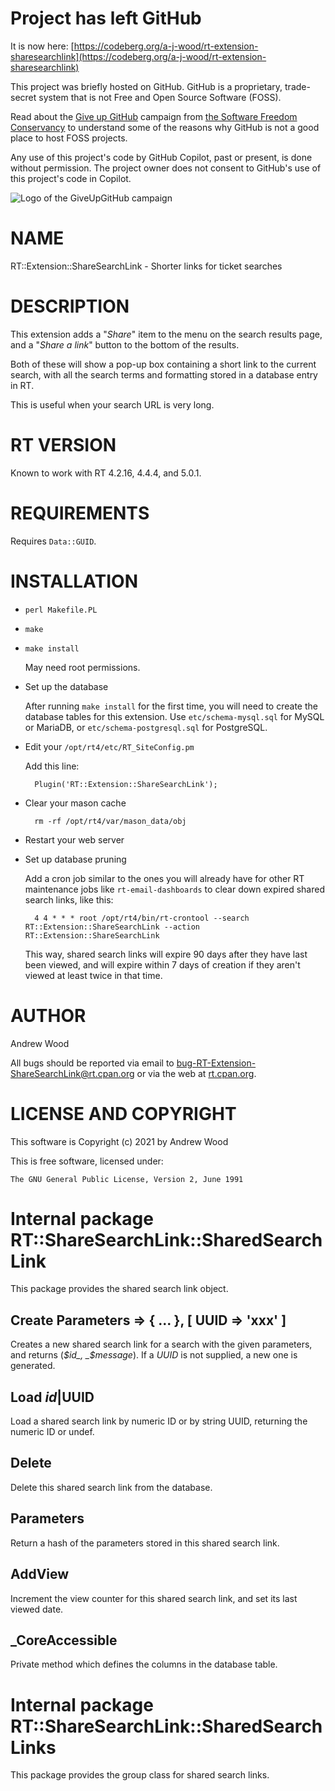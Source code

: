 # Project has left GitHub

It is now here: [https://codeberg.org/a-j-wood/rt-extension-sharesearchlink](https://codeberg.org/a-j-wood/rt-extension-sharesearchlink)

This project was briefly hosted on GitHub.  GitHub is a proprietary,
trade-secret system that is not Free and Open Source Software (FOSS).

Read about the [Give up GitHub](https://GiveUpGitHub.org) campaign from
[the Software Freedom Conservancy](https://sfconservancy.org) to understand
some of the reasons why GitHub is not a good place to host FOSS projects.

Any use of this project's code by GitHub Copilot, past or present, is done
without permission.  The project owner does not consent to GitHub's use of
this project's code in Copilot.

![Logo of the GiveUpGitHub campaign](https://sfconservancy.org/img/GiveUpGitHub.png)


# NAME

RT::Extension::ShareSearchLink - Shorter links for ticket searches

# DESCRIPTION

This extension adds a "_Share_" item to the menu on the search results
page, and a "_Share a link_" button to the bottom of the results.

Both of these will show a pop-up box containing a short link to the current
search, with all the search terms and formatting stored in a database entry
in RT.

This is useful when your search URL is very long.

# RT VERSION

Known to work with RT 4.2.16, 4.4.4, and 5.0.1.

# REQUIREMENTS

Requires `Data::GUID`.

# INSTALLATION

- `perl Makefile.PL`
- `make`
- `make install`

    May need root permissions.

- Set up the database

    After running `make install` for the first time, you will need to create
    the database tables for this extension.  Use `etc/schema-mysql.sql` for
    MySQL or MariaDB, or `etc/schema-postgresql.sql` for PostgreSQL.

- Edit your `/opt/rt4/etc/RT_SiteConfig.pm`

    Add this line:

        Plugin('RT::Extension::ShareSearchLink');

- Clear your mason cache

        rm -rf /opt/rt4/var/mason_data/obj

- Restart your web server
- Set up database pruning

    Add a cron job similar to the ones you will already have for other RT
    maintenance jobs like `rt-email-dashboards` to clear down expired shared
    search links, like this:

        4 4 * * * root /opt/rt4/bin/rt-crontool --search RT::Extension::ShareSearchLink --action RT::Extension::ShareSearchLink

    This way, shared search links will expire 90 days after they have last been
    viewed, and will expire within 7 days of creation if they aren't viewed at
    least twice in that time.

# AUTHOR

Andrew Wood

<div>
    <p>All bugs should be reported via email to <a
    href="mailto:bug-RT-Extension-ShareSearchLink@rt.cpan.org">bug-RT-Extension-ShareSearchLink@rt.cpan.org</a>
    or via the web at <a
    href="http://rt.cpan.org/Public/Dist/Display.html?Name=RT-Extension-ShareSearchLink">rt.cpan.org</a>.</p>
</div>

# LICENSE AND COPYRIGHT

This software is Copyright (c) 2021 by Andrew Wood

This is free software, licensed under:

    The GNU General Public License, Version 2, June 1991

# Internal package RT::ShareSearchLink::SharedSearchLink

This package provides the shared search link object.

## Create Parameters => { ... }, \[ UUID => 'xxx' \]

Creates a new shared search link for a search with the given parameters, and
returns (_$id_, _$message_).  If a _UUID_ is not supplied, a new one is
generated.

## Load $id|$UUID

Load a shared search link by numeric ID or by string UUID, returning the
numeric ID or undef.

## Delete

Delete this shared search link from the database.

## Parameters

Return a hash of the parameters stored in this shared search link.

## AddView

Increment the view counter for this shared search link, and set its last viewed date.

## \_CoreAccessible

Private method which defines the columns in the database table.

# Internal package RT::ShareSearchLink::SharedSearchLinks

This package provides the group class for shared search links.
